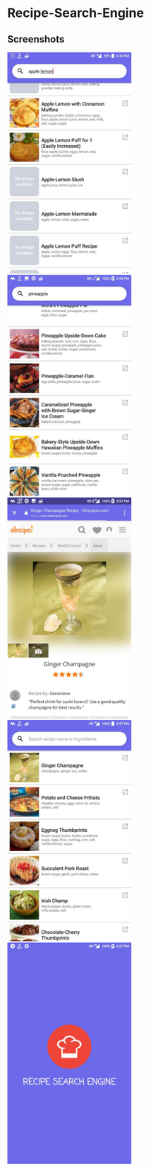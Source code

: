 # Recipe-Search-Engine

## Screenshots

<img height="500px" src="https://github.com/deval93/Recipe-Search-Engine/blob/master/screenshots/1.jpg">
<img height="500px" src="https://github.com/deval93/Recipe-Search-Engine/blob/master/screenshots/2.jpg">
<img height="500px" src="https://github.com/deval93/Recipe-Search-Engine/blob/master/screenshots/3.jpg">
<img height="500px" src="https://github.com/deval93/Recipe-Search-Engine/blob/master/screenshots/4.jpg">
<img height="500px" src="https://github.com/deval93/Recipe-Search-Engine/blob/master/screenshots/5.jpg">
